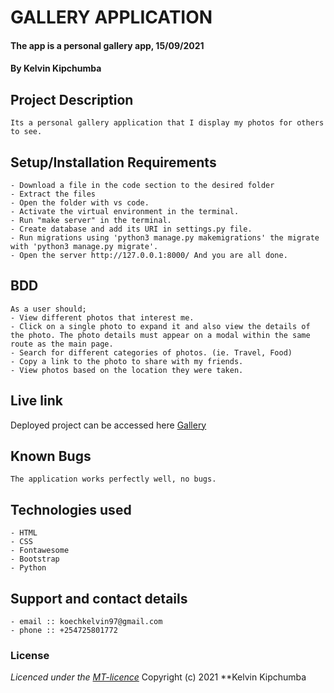 # GALLERY APPLICATION 
#### The app is a personal gallery app, 15/09/2021
#### **By Kelvin Kipchumba**
## Project Description
    Its a personal gallery application that I display my photos for others to see.
## Setup/Installation Requirements
    - Download a file in the code section to the desired folder
    - Extract the files
    - Open the folder with vs code.
    - Activate the virtual environment in the terminal.
    - Run "make server" in the terminal.
    - Create database and add its URI in settings.py file.
    - Run migrations using 'python3 manage.py makemigrations' the migrate with 'python3 manage.py migrate'.
    - Open the server http://127.0.0.1:8000/ And you are all done.


## BDD
    As a user should;
    - View different photos that interest me.
    - Click on a single photo to expand it and also view the details of the photo. The photo details must appear on a modal within the same route as the main page.
    - Search for different categories of photos. (ie. Travel, Food)
    - Copy a link to the photo to share with my friends.
    - View photos based on the location they were taken.
  
    
## Live link
Deployed project can be accessed here [Gallery](https://djangogallery.herokuapp.com/)   

## Known Bugs
    The application works perfectly well, no bugs.

## Technologies used
    - HTML
    - CSS
    - Fontawesome
    - Bootstrap
    - Python

## Support and contact details
    - email :: koechkelvin97@gmail.com
    - phone :: +254725801772

### License
*Licenced under the [MT-licence](https://github.com/k-koech/gallery_django/blob/master/LICENSE.md)*
Copyright (c) 2021 **Kelvin Kipchumba
